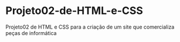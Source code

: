 # Projeto02-de-HTML-e-CSS
Projeto02 de HTML e CSS para a criação de um site que comercializa peças de informática
